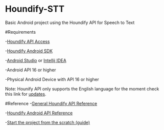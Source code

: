 # Houndify-STT

Basic Android project using the Houndify API for Speech to Text

#Requirements

-[Houndify API Access](https://www.houndify.com/signup)

-[Houndify Android SDK](https://docs.houndify.com/sdks#android)

-[Android Studio](https://developer.android.com/studio/index.html) or [Intellij IDEA](https://www.jetbrains.com/idea/)

-Android API 16 or higher

-Physical Android Device with API 16 or higher

Note:
Hounify API only supports the English language for the moment check this link for [updates](https://www.houndify.com/faq).

#Reference
-[General Houndify API Reference](https://docs.houndify.com/reference)

-[Houndify Android API Reference](http://static.houndify.com/sdks/android/v0.2.21/javadoc/)

-[Start the project from the scratch (guide)](https://goo.gl/xq0MzQ)
